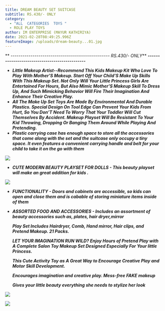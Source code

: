 ```yaml
---
title: DREAM BEAUTY SET SUITCASE
subtitle: RS.430/- ONLY
category:
  - "ALL  CATEGORIES  TOYS "
  - ROLE PLAY TOYS
author: IM ENTERPRISE (MAYUR KATHIRIYA)
date: 2021-02-28T08:49:25.996Z
featureImage: /uploads/dream-beauty...01.jpg
---
```

 



 ** *\--------------------------------------------------  RS.430/- ONLY***  **\----------------------------------------------**

   

* ***Little Makeup Artist--Recommend This Kids Makeup Kit Who Love To Play With Mother'S Makeup. Start Off Your Child'S Make Up Skills With This Makeup Set. Not Only Will Your Little Princess Girls Are Entertained For Hours, But Also Mimic Mother'S Makeup Skill To Dress Up, And Such Mimicking Behavior Will Fire Their Imagination And Enhance Their Creative Play.***
* ***All The Make Up Set Toys Are Made By Environmental And Durable Plastics. Special Design On Tool Edge Can Prevent Your Kids From Hurt, So You Don’T Need To Worry That Your Toddler Will Cut Themselves By Accident. Makeup Playset Will Be Resistant To Your Kid Throwing, Dropping Or Banging Them Around While Playing And Pretending.***
* ***Plastic carrying case has enough space to store all the accessories that come along with the set and the suitcase only occupy a tiny space. It even features a convenient carrying handle and belt for your child to take it on the go with them***

![](/uploads/dream-beauty...01.jpg)

* ***CUTE MODERN BEAUTY PLAYSET FOR DOLLS - This beauty playset will make an great addition for kids .***

![](/uploads/dream-beauty...02.jpg)

* ***FUNCTIONALITY - Doors and cabinets are accessible, so kids can open and close them and is cabable of storing miniature items inside of them***
* ***ASSORTED FOOD AND ACCESSORIES - Includes an assortment of beauty accessories such as, plates, hair dryer,mirror***

  ***Play Set Includes Hairdryer, Comb, Hand mirror, Hair clips, and Pretend Makeup. 21 Packs.***

  ***LET YOUR IMAGINATION RUN WILD? Enjoy Hours of Pretend Play with A Complete Salon Toy Makeup Set Designed Especially For Your little Princess.***

  ***This Cute Activity Toy as A Great Way to Encourage Creative Play and Motor Skill Development.***

  ***Encourages imagination and creative play. Mess-free FAKE makeup***

  ***Gives your little beauty everything she needs to stylize her look***

![](/uploads/dream-beauty...04.jpg)

![](/uploads/dream-beauty...06.jpg)